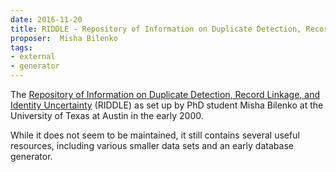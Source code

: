 ```yaml
---
date: 2016-11-20
title: RIDDLE - Repository of Information on Duplicate Detection, Record Linkage, and Identity Uncertainty 
proposer:  Misha Bilenko
tags:
- external
- generator
---
```


The [Repository of Information on Duplicate Detection, Record Linkage, and Identity
Uncertainty](http://www.cs.utexas.edu/users/ml/riddle/) (RIDDLE) as set up by PhD student
Misha Bilenko at the University of Texas at Austin in the early 2000.

While it does not seem to be maintained, it still contains several useful resources,
including various smaller data sets and an early database generator.

 
